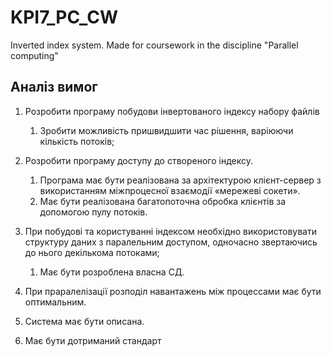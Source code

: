 # KPI7_PC_CW
Inverted index system. Made for coursework in the discipline "Parallel computing"

## Аналіз вимог

1. Розробити програму побудови інвертованого індексу набору файлів

    1. Зробити можливість пришвидшити час рішення, варіюючи кількість потоків;

2. Розробити програму доступу до створеного індексу.

    1. Програма має бути реалізована за архітектурою клієнт-сервер з використанням міжпроцесної взаємодії «мережеві сокети».
    2. Має бути реалізована багатопоточна обробка клієнтів за допомогою пулу потоків.

3. При побудові та користуванні індексом необхідно використовувати структуру даних з паралельним доступом, одночасно звертаючись до нього декількома потоками;

    1. Має бути розроблена власна СД.

4. При праралелізації розподіл навантажень між процессами має бути оптимальним.
5. Система має бути описана.
6. Має бути дотриманий стандарт
